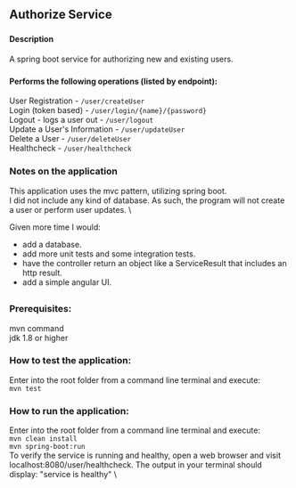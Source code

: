 ## Authorize Service
###

#### Description
A spring boot service for authorizing new and existing users.
###

#### Performs the following operations (listed by endpoint):
User Registration - `/user/createUser` \
Login (token based) - `/user/login/{name}/{password}` \
Logout - logs a user out - `/user/logout` \
Update a User's Information - `/user/updateUser` \
Delete a User - `/user/deleteUser` \
Healthcheck - `/user/healthcheck`
###

### Notes on the application
This application uses the mvc pattern, utilizing spring boot. \
I did not include any kind of database. As such, the program will not create a user or perform user updates. \

Given more time I would:
- add a database.
- add more unit tests and some integration tests.
- have the controller return an object like a ServiceResult that includes an http result.
- add a simple angular UI.
##

### Prerequisites:
mvn command \
jdk 1.8 or higher
###

### How to test the application:
Enter into the root folder from a command line terminal and execute: \
`mvn test`
###

### How to run the application:
Enter into the root folder from a command line terminal and execute: \
`mvn clean install` \
`mvn spring-boot:run` \
To verify the service is running and healthy, open a web browser and visit localhost:8080/user/healthcheck.
The output in your terminal should display: "service is healthy" \
###
